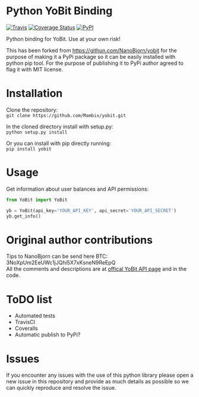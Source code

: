 # Python YoBit Binding
[![Travis](https://img.shields.io/travis/Mambix/yobit.svg)](https://travis-ci.org/Mambix/yobit)
[![Coverage Status](https://coveralls.io/repos/github/Mambix/yobit/badge.svg?branch=master)](https://coveralls.io/github/Mambix/yobit?branch=master)
[![PyPI](https://img.shields.io/pypi/v/yobit.svg)](https://pypi.python.org/pypi/yobit)  

Python binding for YoBit. Use at your own risk!

This has been forked from https://githun.com/NanoBjorn/yobit for the purpose of making it a PyPi package so it can be easily installed with python pip tool. For the purpose of publishing it to PyPi author agreed to flag it with MIT license.

# Installation

Clone the repository:  
`git clone https://github.com/Mambix/yobit.git`

In the cloned directory install with setup.py:  
`python setup.py install`

Or you can install with pip directly running:  
`pip install yobit`

# Usage
Get information about user balances and API permissions:
```Python
from YoBit import YoBit

yb = YoBit(api_key='YOUR_API_KEY', api_secret='YOUR_API_SECRET')
yb.get_info()
```

# Original author contributions

Tips to NanoBjorn can be send here BTC: 3NoXpUm2EeUWc1jJQhi5X7xKsneN9ReEpQ  
All the comments and descriptions are at [offical YoBit API page](https://yobit.net/en/api) and in the code.

# ToDO list
* Automated tests
* TravisCI
* Coveralls
* Automatic publish to PyPi?

# Issues
If you encounter any issues with the use of this python library please open a new issue in this repository and provide as much details as possible so we can quickly reproduce and resolve the issue.
